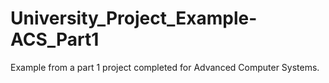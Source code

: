 # University_Project_Example-ACS_Part1
Example from a part 1 project completed for Advanced Computer Systems.

